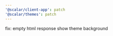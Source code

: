 ```yaml
---
'@scalar/client-app': patch
'@scalar/themes': patch
---
```


fix: empty html response show theme background
